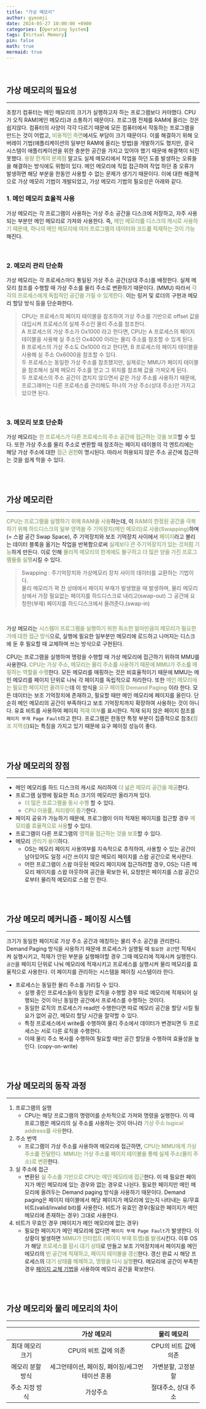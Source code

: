```yaml
---
title: "가상 메모리"
author: gyeomji
date: 2024-05-27 10:00:00 +0900
categories: [Operating System]
tags: [Virtual Memory]
pin: false
math: true
mermaid: true
---
```


<br/> 

## 가상 메모리의 필요성

---

초창기 컴퓨터는 메인 메모리의 크기가 실행하고자 하는 프로그램보다 커야했다. CPU가 오직 RAM(메인 메모리)과 소통하기 때문이다. 프로그램 전체를 RAM에 올리는 것은 쉽지않다. 컴퓨터의 사양이 각각 다르기 때문에 모든 컴퓨터에서 작동하는 프로그램을 만드는 것이 어렵고, <span style="color:#9fb584">**비용적인 측면**</span>에서도 부담이 크기 때문이다. 이를 해결하기 위해 오버레이 기법(애플리케이션의 일부만 RAM에 올리는 방법)을 개발하기도 했지만, 결국 시스템이 애플리케이션을 위한 충분한 공간을 가지고 있어야 했기 때문에 해결책이 되진 못했다. <span style="color:#9fb584">**용량 한계의 문제점**</span> 말고도 실제 메모리에서 작업을 하던 도중 발생하는 오류들을 해결하는 방식에도 위험이 있다. 메인 메모리에 직접 접근하여 작업 하던 중 오류가 발생하면 해당 부분을 한동안 사용할 수 없는 문제가 생기기 때문이다. 이에 대한 해결책으로 가상 메모리 기법이 개발되었고, 가상 메모리 기법의 필요성은 아래와 같다.<br/> 

### 1. 메인 메모리 효율적 사용

 가상 메모리는 각 프로그램이 사용하는 가상 주소 공간을 디스크에 저장하고, 자주 사용되는 부분만 메인 메모리로 가져와 사용한다. 즉, <span style="color:#9fb584">**메인 메모리를 디스크의 캐시로 사용하기 때문에, 하나의 메인 메모리에 여러 프로그램의 데이터와 코드를 적재하는 것이 가능**</span>해진다.

<br/> 

### 2. 메모리 관리 단순화

 가상 메모리는 각 프로세스마다 통일된 가상 주소 공간(상대 주소)를 배정한다. 실제 메모리 참조를 수행할 때 가상 주소를 물리 주소로 변환하기 때문이다. (MMU) 따라서 <span style="color:#9fb584">**각각의 프로세스에게 독립적인 공간을 가질 수 있게한다.**</span> 이는 링커 및 로더의 구현과 메모리 할당 방식 등을 단순화한다.

> CPU는 프로세스의 페이지 테이블을 참조하여 가상 주소를 기반으로 offset 값을 대입시켜 프로세스의 실제 주소인 물리 주소를 참조한다.<br/> A 프로세스의 가상 주소가 Ox1000 라고 한다면, CPU는 A 프로세스의 페이지 테이블을 사용해 실 주소인 Ox4000 이라는 물리 주소를 참조할 수 있게 된다.<br/> B 프로세스의 가상 주소도 Ox1000 라고 한다면, B 프로세스의 페이지 테이블을 사용해 실 주소 Ox6000을 참조할 수 있다.<br/> 두 프로세스는 동일한 가상 주소를 참조했지만, 실제로는 MMU가 페이지 테이블을 참조해서 실제 메모리 주소를 얻고 그 위치를 참조해 값을 가져오게 된다.<br/> 두 프로세스의 주소 공간이 겹치지 않으면서 같은 가상 주소를 사용하기 때문에, 프로그래머는 다른 프로세스를 관리해도 하나의 가상 주소(상대 주소)만 가지고 있으면 된다.

<br/> 

### 3. 메모리 보호 단순화

 가상 메모리는 <span style="color:#9fb584">**한 프로세스가 다른 프로세스의 주소 공간에 접근하는 것을 보호**</span>할 수 있다. 또한 가상 주소를 물리 주소로 변환할 때 참조하는 페이지 테이블의 각 엔트리에는 해당 가상 주소에 대한 <span style="color:#9fb584">**접근 권한**</span>이 명시된다. 따라서 허용되지 않은 주소 공간에 접근하는 것을 쉽게 막을 수 있다.

<br/> 
<br/> 

## 가상 메모리란

---

<span style="color:#9fb584">**CPU는 프로그램을 실행하기 위해 RAM을 사용**</span>하는데, 이 <span style="color:#9fb584">**RAM의 한정된 공간을 극복하기 위해 하드디스크의 일부 영역을 주 기억장치(메인 메모리)로 사용(Swapping)**</span>하며 (= 스왑 공간 Swap Space), 주 기억장치와 보조 기억장치 사이에서 <span style="color:#9fb584">**페이지**</span>라고 불리는 데이터 블록을 옮기는 작업을 반복함으로써 <span style="color:#9fb584">**실제보다 큰 주기억장치가 있는 것처럼 기능**</span>하게 만든다. 이로 인해 <span style="color:#9fb584">**물리적 메모리의 한계에도 불구하고 더 많은 양을 가진 프로그램들을 실행**</span>시킬 수 있다.

> Swapping : 주기억장치와 가상메모리 장치 사이의 데이터를 교환하는 기법이다.<br/> 물리 메모리가 꽉 찬 상태에서 페이지 부재가 발생했을 때 발생하며, 물리 메모리 상에서 가장 필요없는 페이지를 하드디스크로 내리고(swap-out) 그 공간에 요청한(부재) 페이지를 하드디스크에서 올려준다.(swap-in)

<br/> 

가상 메모리는 <span style="color:#9fb584">**시스템이 프로그램을 실행하기 위한 최소한 얼마만큼의 메모리가 필요한가에 대한 접근 방식**</span>으로, 실행에 필요한 일부분만 메모리에 로드하고 나머지는 디스크에 둔 후 필요할 때 교체하며 쓰는 방식으로 구현된다.


CPU는 프로그램을 실행하며 명령을 수행할 때 가상 메모리에 접근하기 위하여 MMU를 사용한다. <span style="color:#9fb584">**CPU는 가상 주소, 메모리는 물리 주소를 사용하기 때문에 MMU가 주소를 매핑하는 역할을 수행**</span>한다. 모든 메모리를 매핑하는 것은 비효율적이기 때문에 MMU는 메인 메모리를 페이지 단위로 나눠 각 페이지를 독립적으로 처리한다. 또한 <span style="color:#9fb584">**메인 메모리에는 필요한 페이지만 올려두는**</span>데 이 방식을 <span style="color:#9fb584">**요구 페이징 Demand Paging**</span> 이라 한다. 모든 데이터는 보조 기억장치에 존재하고, 필요할 때만 메인 메모리에 페이지를 올린다. 단순히 메인 메모리의 공간이 부족하다고 보조 기억장치까지 확장하여 사용하는 것이 아니다. 유효 비트를 사용하여 페이지 <span style="color:#9fb584">**적재 여부**</span>를 표시한다. 적재 되지 않은 페이지 참조를 `페이지 부재 Page Fault`라고 한다. 프로그램은 한동안 특정 부분이 집중적으로 참조(<span style="color:#9fb584">**참조 지역성**</span>)되는 특징을 가지고 있기 때문에 요구 페이징 성능이 좋다.

<br/> 
<br/> 


## 가상 메모리의 장점

---

- 메인 메모리를 하드 디스크의 캐시로 처리하여 <span style="color:#9fb584">**더 넓은 메모리 공간을 제공**</span>한다.
- 프로그램 실행에 필요한 최소 크기의 메모리만 올라가져 있다.
  - <span style="color:#9fb584">**더 많은 프로그램을 동시 수행**</span> 할 수 있다.
  - <span style="color:#9fb584">**CPU 이용률, 처리량이 증가**</span>한다.
- 페이지 공유가 가능하기 때문에, 프로그램이 이미 적재된 페이지를 접근할 경우 <span style="color:#9fb584">**메모리를 효율적으로 사용**</span>할 수 있다. 
- 프로그램이 다른 프로그램의 <span style="color:#9fb584">**영역을 접근하는 것을 보호**</span>할 수 있다.
- 메모리 <span style="color:#9fb584">**관리가 용이**</span>하다.
  - OS는 메모리 페이지 사용여부를 지속적으로 추적하여, 사용할 수 있는 공간이 남아있어도 일정 시간 쓰이지 않은 메모리 페이지를 스왑 공간으로 복사한다.
  - 어떤 프로그램이 스왑 아웃된 메모리 페이지에 접근하려할 경우, OS는 다른 메모리 페이지를 스왑 아웃하여 공간을 확보한 뒤, 요청받은 페이지를 스왑 공간으로부터 물리적 메모리로 스왑 인 한다.


<br/> 
<br/> 


## 가상 메모리 메커니즘 - 페이징 시스템

---

크기가 동일한 페이지로 가상 주소 공간과 매칭하는 물리 주소 공간을 관리한다. Demand Paging 방식을 사용하기 때문에 프로세스가 실행될 때 `필요한 공간`만 적재시켜 실행시키고, 적재가 안된 부분을 실행해야할 경우 그때 메모리에 적재시켜 실행한다. `공간`을 페이지 단위로 나눠 메모리에 적재시키고 프로세스를 실행시켜 물리 메모리를 효율적으로 사용한다. 이 페이지를 관리하는 시스템을 페이징 시스템이라 한다.

- 프로세스는 동일한 물리 주소를 가리킬 수 있다. 
  - 실행 중인 프로세스들이 동일한 로직을 수행할 경우 따로 메모리에 적재되어 실행되는 것이 아닌 동일한 공간에서 프로세스를 수행하는 것이다. 
  - 동일한 로직의 프로세스가 read만 수행한다면 따로 메모리 공간을 할당 시킬 필요가 없어 공간, 메모리 할당 시간을 절약할 수 있다.
  - 특정 프로세스에서 write를 수행하여 물리 주소에서 데이터가 변경되면 두 프로세스는 서로 다른 로직을 수행한다.
  - 이때 물리 주소 복사를 수행하여 필요할 때만 공간 할당을 수행하여 효율성을 높인다. (copy-on-write)


<br/> 
<br/> 

## 가상 메모리의 동작 과정

---

1. 프로그램의 실행
    - CPU는 해당 프로그램의 명령어를 순차적으로 가져와 명령을 실행한다. 이 때 프로그램은 메모리의 실 주소를 사용하는 것이 아니라 <span style="color:#9fb584">**가상 주소 logical address를 사용**</span>한다.
2. 주소 번역
    - 프로그램이 가상 주소를 사용하여 메모리에 접근하면, <span style="color:#9fb584">**CPU는 MMU에게 가상 주소를 전달한다. MMU는 가상 주소를 페이지 테이블을 통해 실제 주소(물리 주소)로 변환**</span>한다.
3. 실 주소에 접근
    - 변환된 <span style="color:#9fb584">**실 주소를 기반으로 CPU는 메인 메모리에 접근**</span>한다. 이 때 필요한 페이지가 메인 메모리에 있는 경우와 없는 경우로 나뉜다. 필요한 페이지만 메인 메모리에 올려두는 Demand paging 방식을 사용하기 때문이다. Demand paging은 페이지 테이블에서 해당 페이지가 메모리에 있는지 나타내는 유/무효 비트(valid/invalid bit)를 사용한다. 비트가 유효인 경우(필요한 페이지가 메인 메모리에 존재하는 경우) 그대로 사용한다.
4. 비트가 무효인 경우 (페이지가 메인 메모리에 없는 경우)
    - 필요한 페이지가 메인 메모리에 없다면 `페이지 부재 Page Fault`가 발생한다. 이 상황이 발생하면 <span style="color:#9fb584">**MMU가 인터럽트 (페이지 부재 트랩)를 발생**</span>시킨다. 이후 OS가 해당 <span style="color:#9fb584">**프로세스를 잠시 대기 상태**</span>로 만들고 보조 기억장치에서 페이지를 메인 메모리의 <span style="color:#9fb584">**빈 공간에 적재하고, 페이지 테이블을 갱신**</span>한다. 갱신 완료 시 해당 프로세스의 <span style="color:#9fb584">**대기 상태를 해제하고, 명령을 다시 실행**</span>한다. 메모리에 공간이 부족한 경우 [페이지 교체 기법](https://gyeom-ji.github.io/posts/pageFaultAlgorithm/)을 사용하여 메모리 공간을 확보한다.

<br/> 
<br/> 

## 가상 메모리와 물리 메모리의 차이

---

| |가상 메모리|물리 메모리|
|:------:|:------:|:------:|
|최대 메모리 크기|CPU의 비트 값에 의존|CPU의 비트 값에 의존|
|메모리 분할 방식|세그먼테이션, 페이징, 페이징/세그먼테이션 혼용|가변분할, 고정분할|
|주소 지정 방식|가상주소|절대주소, 상대 주소|

<br/>


<br/> 

[^footnote]: The footnote source
[^fn-nth-2]: The 2nd footnote source
